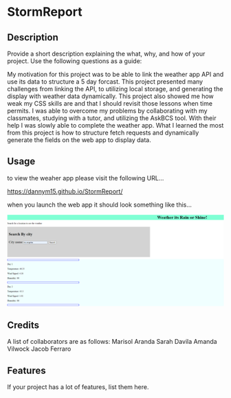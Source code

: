 # StormReport
## Description

Provide a short description explaining the what, why, and how of your project. Use the following questions as a guide:

My motivation for this project was to be able to link the weather app API and use its data to structure a 5 day forcast.  This project presented many challenges from linking the API, to utilizing local storage, and generating the display with weather data dynamically.  This project also showed me how weak my CSS skills are and that I should revisit those lessons when time permits.  I was able to overcome my problems by collaborating with my classmates, studying with a tutor, and utilizing the AskBCS tool.  With their help I was slowly able to complete the weather app. What I learned the most from this project is how to structure fetch requests and dynamically generate the fields on the web app to display data.


## Usage

to view the weaher app please visit the following URL...

https://dannym15.github.io/StormReport/

when you launch the web app it should look something like this...

 ![alt text](assets/images/weahterAPP.PNG)

## Credits

A list of collaborators are as follows:
Marisol Aranda
Sarah Davila
Amanda Vilwock
Jacob Ferraro

## Features

If your project has a lot of features, list them here.

